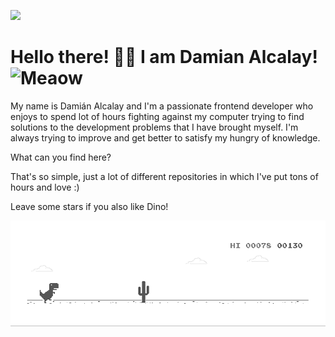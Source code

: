 <img src="https://user-images.githubusercontent.com/91147992/153501413-223d0914-5800-40a5-bd86-e90c66cd70ba.png]
          ">

# Hello there! 👋🏻 I am Damian Alcalay! <img src="https://i.imgur.com/veZrcC7.gif" alt="Meaow" width="50" />

My name is Damián Alcalay and I'm a passionate frontend developer who enjoys to spend lot of hours fighting against my computer trying to find solutions to the development problems that I have brought myself. I'm always trying to improve and get better to satisfy my hungry of knowledge.

What can you find here?

That's so simple, just a lot of different repositories in which I've put tons of hours and love :)

Leave some stars if you also like Dino! 

![Dino](https://github.com/bastorz/bastorz/blob/main/dino.gif?raw=true)
